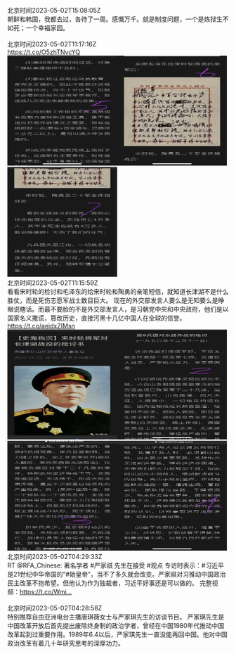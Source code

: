 北京时间2023-05-02T15:08:05Z<br>朝鲜和韩国，我都去过，各待了一周。感慨万千。就是制度问题，一个是炼狱生不如死；一个幸福家园。<br><br>北京时间2023-05-02T11:17:16Z<br>https://t.co/O5zhTNvcYQ<br><img src='/temp/2023/1653237189667598338_0.jpg' width='250' height='250'><img src='/temp/2023/1653237189667598338_1.jpg' width='250' height='250'><img src='/temp/2023/1653237189667598338_2.jpg' width='250' height='250'><br>北京时间2023-05-02T11:15:59Z<br>看看宋时轮的检讨和毛泽东的给宋时轮和陶勇的亲笔短信，就知道长津湖不是什么胜仗，而是死伤志愿军战士数目巨大。
现在的外交部发言人要么是无知要么是睁眼说瞎话。而最不要脸的不是外交部发言人，是习朝党中央和中央政府，他们是以国家名义撒谎，篡改历史，直接污黑十几亿中国人在全球的信誉。 https://t.co/aeidxZIMsn<br><img src='/temp/2023/1653236866089631744_0.jpg' width='250' height='250'><img src='/temp/2023/1653236866089631744_1.jpg' width='250' height='250'><img src='/temp/2023/1653236866089631744_2.jpg' width='250' height='250'><img src='/temp/2023/1653236866089631744_3.jpg' width='250' height='250'><br>北京时间2023-05-02T04:29:33Z<br>RT @RFA_Chinese: 著名学者 #严家祺 先生在接受 #观点 专访时表示：#习近平 是21世纪中华帝国的“#始皇帝”，当不了多久就会改变。严家祺对习推动中国政治民主改革不抱希望。但他认为作为独裁者，习近平好事还是可以做的。
完整视频：https://t.co/Wmi…<br><br>北京时间2023-05-02T04:28:58Z<br>特别推荐自由亚洲电台主播唐琪薇女士与严家琪先生的访谈节目。
严家琪先生是中国改革开放后首先提出废除终身制的政治学者，曾经在中国1980年代推动中国改革起到过重要作用。1989年6.4以后，严家琪先生一直没能再回中国。他对中国政治改革有着几十年研究思考的深厚功力。<br><br>